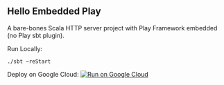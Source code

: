 Hello Embedded Play
-------------------

A bare-bones Scala HTTP server project with Play Framework embedded (no Play sbt plugin).

Run Locally:
```
./sbt ~reStart
```

Deploy on Google Cloud:
[![Run on Google Cloud](https://deploy.cloud.run/button.svg)](https://deploy.cloud.run)
